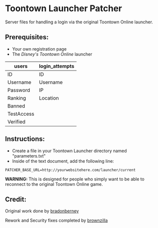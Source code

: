 # Toontown Launcher Patcher
Server files for handling a login via the original Toontown Online launcher.


## Prerequisites:
* Your own registration page
* The *Disney's Toontown Online* launcher

| users      | login_attempts |
|------------|----------------|
| ID         | ID             |
| Username   | Username       |
| Password   | IP             |
| Ranking    | Location       |
| Banned     |
| TestAccess |
| Verified   |

## Instructions:
* Create a file in your Toontown Launcher directory named "parameters.txt"
* Inside of the text document, add the following line:

```
PATCHER_BASE_URL=http://yourwebsitehere.com/launcher/current
```

**WARNING:** This is designed for people who simply want to be able to reconnect to the original Toontown Online game.

## Credit:
Original work done by [bradonberney](https://github.com/brandonberney)

Rework and Security fixes completed by [brownzilla](http://github.com/brownzilla)
